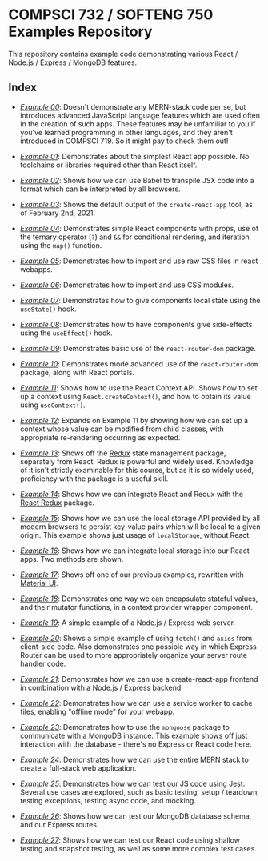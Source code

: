 # COMPSCI 732 / SOFTENG 750 Examples Repository
This repository contains example code demonstrating various React / Node.js / Express / MongoDB features.

## Index

- *[Example 00](./example-00-javascript-examples)*: Doesn't demonstrate any MERN-stack code per se, but introduces advanced JavaScript language features which are used often in the creation of such apps. These features may be unfamiliar to you if you've learned programming in other languages, and they aren't introduced in COMPSCI 719. So it might pay to check them out!

- *[Example 01](./example-01-my-first-react-app)*: Demonstrates about the simplest React app possible. No toolchains or libraries required other than React itself.

- *[Example 02](./example-02-my-first-react-app-jsx)*: Shows how we can use Babel to transpile JSX code into a format which can be interpreted by all browsers.

- *[Example 03](./example-03-cra-default)*: Shows the default output of the `create-react-app` tool, as of February 2nd, 2021.

- *[Example 04](./example-04-components-logic-loops)*: Demonstrates simple React components with props, use of the ternary operator (`?`) and `&&` for conditional rendering, and iteration using the `map()` function.

- *[Example 05](./example-05-css-imports)*: Demonstrates how to import and use raw CSS files in react webapps.

- *[Example 06](./example-06-css-modules)*: Demonstrates how to import and use CSS modules.

- *[Example 07](./example-07-usestate)*: Demonstrates how to give components local state using the `useState()` hook.

- *[Example 08](./example-08-useeffect)*: Demonstrates how to have components give side-effects using the `useEffect()` hook.

- *[Example 09](./example-09-routing-01)*: Demonstrates basic use of the `react-router-dom` package.

- *[Example 10](./example-10-routing-02)*: Demonstrates mode advanced use of the `react-router-dom` package, along with React portals.

- *[Example 11](./example-11-context-01)*: Shows how to use the React Context API. Shows how to set up a context using `React.createContext()`, and how to obtain its value using `useContext()`.

- *[Example 12](./example-12-context-02)*: Expands on Example 11 by showing how we can set up a context whose value can be modified from child classes, with appropriate re-rendering occurring as expected.

- *[Example 13](./example-13-redux-01)*: Shows off the [Redux](https://redux.js.org/) state management package, separately from React. Redux is powerful and widely used. Knowledge of it isn't strictly examinable for this course, but as it is so widely used, proficiency with the package is a useful skill.

- *[Example 14](./example-14-redux-02)*: Shows how we can integrate React and Redux with the [React Redux](https://react-redux.js.org/) package.

- *[Example 15](./example-15-localstorage-01)*: Shows how we can use the local storage API provided by all modern browsers to persist key-value pairs which will be local to a given origin. This example shows just usage of `localStorage`, without React.

- *[Example 16](./example-16-localstorage-02)*: Shows how we can integrate local storage into our React apps. Two methods are shown.

- *[Example 17](./example-17-material-ui)*: Shows off one of our previous examples, rewritten with [Material UI](https://material-ui.com/).

- *[Example 18](./example-18-encapsulating-state)*: Demonstrates one way we can encapsulate stateful values, and their mutator functions, in a context provider wrapper component.

- *[Example 19](./example-19-express)*: A simple example of a Node.js / Express web server.

- *[Example 20](./example-20-routes-fetch-axios)*: Shows a simple example of using `fetch()` and `axios` from client-side code. Also demonstrates one possible way in which Express Router can be used to more appropriately organize your server route handler code.

- *[Example 21](./example-21-react-express)*: Demonstrates how we can use a create-react-app frontend in combination with a Node.js / Express backend.

- *[Example 22](./example-22-service-worker)*: Demonstrates how we can use a service worker to cache files, enabling "offline mode" for your webapp.

- *[Example 23](./example-23-mongoose)*: Demonstrates how to use the `mongoose` package to communicate with a MongoDB instance. This example shows off just interaction with the database - there's no Express or React code here.

- *[Example 24](./example-24-fullstack)*: Demonstrates how we can use the entire MERN stack to create a full-stack web application.

- *[Example 25](./example-25-jest)*: Demonstrates how we can test our JS code using Jest. Several use cases are explored, such as basic testing, setup / teardown, testing exceptions, testing async code, and mocking.

- *[Example 26](./example-26-testing-backend)*: Shows how we can test our MongoDB database schema, and our Express routes.

- *[Example 27](./example-27-testing-frontend)*: Shows how we can test our React code using shallow testing and snapshot testing, as well as some more complex test cases.
